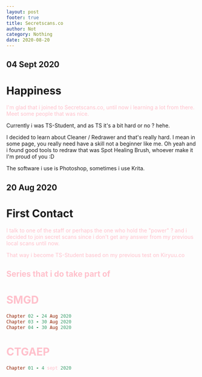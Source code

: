 ```yaml
---
layout: post
footer: true
title: Secretscans.co
author: Not
category: Nothing
date: 2020-08-20
---
```


## 04 Sept 2020

# Happiness

<span style="color:pink">I'm glad that i joined to Secretscans.co, until now i learning a lot
from there. Meet some people that was nice. 

Currently i was TS-Student, and as TS it's a bit hard or no ? hehe.

I decided to learn about Cleaner / Redrawer and that's really hard.
I mean in some page, you really need have a skill not a beginner like me.
Oh yeah and i found good tools to redraw that was Spot Healing Brush,
whoever make it I'm proud of you :D 

The software i use is Photoshop, sometimes i use Krita.
</span>
## 20 Aug 2020

# First Contact
<span style="color:pink">
I talk to one of the staff or perhaps the one who hold the "power" ?
and i decided to join secret scans since i don't get any answer 
from my previous local scans until now.

That way i become TS-Student based on my previous test on Kiryuu.co
</span>
## Series that i do take part of

# SMGD 
```ruby
Chapter 02 - 24 Aug 2020
Chapter 03 - 30 Aug 2020
Chapter 04 - 30 Aug 2020
```

# CTGAEP
```ruby
Chapter 01 - 4 sept 2020 
```

